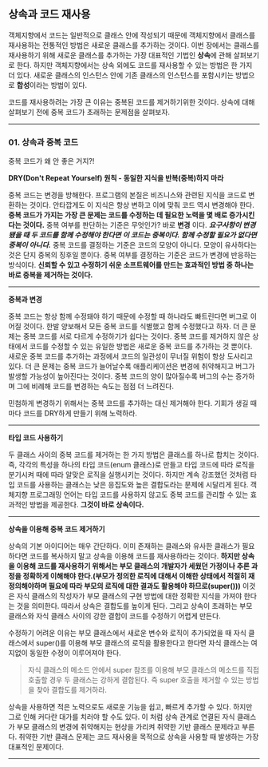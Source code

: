 ## 상속과 코드 재사용

객체지향에서 코드는 일반적으로 클래스 안에 작성되기 때문에 객체지향에서 클래스를 재사용하는 전통적인 방법은 새로운 클래스를 추가하는 것이다. 이번 장에서는 클래스를 재사용하기 위해 새로운 클래스를 추가하는 가장 대표적인 기법인 **상속**에 관해 살펴보기로 한다. 하지만 객체지향에서는 상속 외에도 코드를 재사용할 수 있는 방법은 한 가지 더 있다. 새로운 클래스의 인스턴스 안에 기존 클래스의 인스턴스를 포함시키는 방법으로 **합성**이라는 방법이 있다.

코드를 재사용하려는 가장 큰 이유는 중복된 코드를 제거하기위한 것이다. 상속에 대해 살펴보기 전에 중복 코드가 초래하는 문제점을 살펴보자.

---

### 01. 상속과 중복 코드

중복 코드가 왜 안 좋은 거지?!

**DRY(Don't Repeat Yourself) 원칙 - 동일한 지식을 반복(중복)하지 마라**

중복 코드는 변경을 방해한다. 프로그램의 본질은 비즈니스와 관련된 지식을 코드로 변환하는 것이다. 안타깝게도 이 지식은 항상 변하고 이에 맞춰 코드 역시 변경해야 한다. **중복 코드가 가지는 가장 큰 문제는 코드를 수정하는 데 필요한 노력을 몇 배로 증가시킨다는 것이다.** 중복 여부를 판단하는 기준은 무엇인가? 바로 **변경** 이다. ***요구사항이 변경됐을 때 두 코드를 함께 수정해야 한다면 이 코드는 중복이다. 함께 수정할 필요가 없다면 중복이 아니다.*** 중복 코드를 결정하는 기준은 코드의 모양이 아니다. 모양이 유사하다는 것은 단지 중복의 징후일 뿐이다. 중복 여부를 결정하는 기준은 코드가 변경에 반응하는 방식이다. **신뢰할 수 있고 수정하기 쉬운 소프트웨어를 만드는 효과적인 방법 중 하나는 바로 중복을 제거하는 것이다.**

---

**중복과 변경**

중복 코드는 항상 함께 수정돼야 하기 때문에 수정할 때 하나라도 빠트린다면 버그로 이어질 것이다. 한발 양보해서 모든 중복 코드를 식별했고 함께 수정했다고 하자. 더 큰 문제는 중복 코드를 서로 다르게 수정하기가 쉽다는 것이다. 중복 코드를 제거하지 않은 상태에서 코드를 수정할 수 있는 유일한 방법은 새로운 중복 코드를 추가하는 것 뿐이다. 새로운 중복 코드를 추가하는 과정에서 코드의 일관성이 무너질 위험이 항상 도사리고 있다. 더 큰 문제는 중복 코드가 늘어날수록 애플리케이션은 변경에 취약해지고 버그가 발생할 가능성이 높아진다는 것이다. 중복 코드의 양이 많아질수록 버그의 수는 증가하며 그에 비례해 코드를 변경하는 속도는 점점 더 느려진다.

민첨하게 변경하기 위해서는 중복 코드를 추가하는 대신 제거해야 한다. 기회가 생길 때마다 코드를 DRY하게 만들기 위해 노력하라.

---

**타입 코드 사용하기**

두 클래스 사이의 중복 코드를 제거하는 한 가지 방법은 클래스를 하나로 합치는 것이다. 즉, 각각의 특성을 하나의 타입 코드(enum 클래스)로 만들고 타입 코드에 따라 로직을 분기시켜 때에 따라 알맞은 로직을 실행시키는 것이다. 하지만 계속 강조했던 것처럼 타입 코드를 사용하는 클래스는 낮은 응집도와 높은 결합도라는 문제에 시달리게 된다. 객체지향 프로그래밍 언어는 타입 코드를 사용하지 않고도 중복 코드를 관리할 수 있는 효과적인 방법을 제공한다. **그것이 바로 상속이다.**

---

**상속을 이용해 중복 코드 제거하기**

상속의 기본 아이디어는 매우 간단하다. 이미 존재하는 클래스와 유사한 클래스가 필요하다면 코드를 복사하지 말고 상속을 이용해 코드를 재사용하라는 것이다. **하지만 상속을 이용해 코드를 재사용하기 위해서는 부모 클래스의 개발자가 세웠던 가정이나 추론 과정을 정확하게 이해해야 한다.(부모가 정의한 로직에 대해서 이해한 상태에서 적절히 재정의해야하며 필요에 따라 부모의 로직에 대한 결과도 활용해야 하므로(super()))** 이것은 자식 클래스의 작성자가 부모 클래스의 구현 방법에 대한 정확한 지식을 가져야 한다는 것을 의미한다. 따라서 상속은 결합도를 높이게 된다. 그리고 상속이 초래하는 부모 클래스와 자식 클래스 사이의 강한 결합이 코드를 수정하기 어렵게 만든다.

수정하기 어려운 이유는 부모 클래스에서 새로운 변수와 로직이 추가되었을 때 자식 클래스에서 super()를 이용해 부모 클래스의 로직을 활용한다고 한다면 자식 클래스는 여지없이 동일한 수정이 이루어져야 한다.

> 자식 클래스의 메소드 안에서 super 참조를 이용해 부모 클래스의 메소드를 직접 호출할 경우 두 클래스는 강하게 결합된다. 즉 super 호출을 제거할 수 있는 방법을 찾아 결합도를 제거하라.

상속을 사용하면 적은 노력으로도 새로운 기능을 쉽고, 빠르게 추가할 수 있다. 하지만 그로 인해 커다란 대가를 치러야 할 수도 있다. 이 처럼 상속 관계로 연결된 자식 클래스가 부모 클래스의 변경에 취약해지는 현상을 가리켜 취약한 기반 클래스 문제라고 부른다. 취약한 기반 클래스 문제는 코드 재사용을 목적으로 상속을 사용할 때 발생하는 가장 대표적인 문제이다.

---

